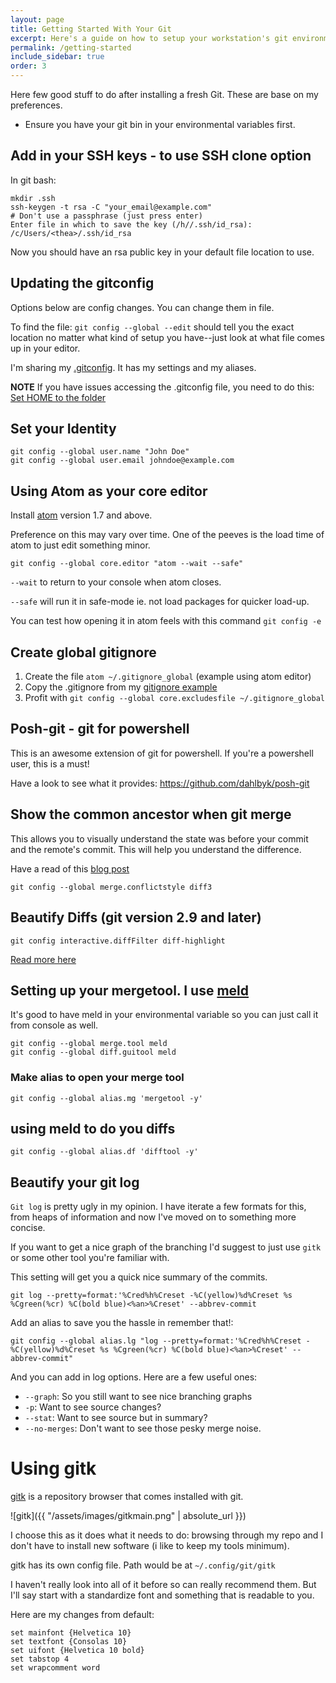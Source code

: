 ```yaml
---
layout: page
title: Getting Started With Your Git
excerpt: Here's a guide on how to setup your workstation's git environment
permalink: /getting-started
include_sidebar: true
order: 3
---
```


Here few good stuff to do after installing a fresh Git.
These are base on my preferences.
* Ensure you have your git bin in your environmental variables first.

## Add in your SSH keys - to use SSH clone option

In git bash:

```
mkdir .ssh
ssh-keygen -t rsa -C "your_email@example.com"
# Don't use a passphrase (just press enter)
Enter file in which to save the key (/h//.ssh/id_rsa): /c/Users/<thea>/.ssh/id_rsa
```
Now you should have an rsa public key in your default file location to use.

## Updating the gitconfig

Options below are config changes. You can change them in file.

To find the file: `git config --global --edit` should tell you the exact location no matter what kind of setup you have--just look at what file comes up in your editor.

I'm sharing my [.gitconfig](https://gist.github.com/jonyeezs/7ccda28ea28c40dd3fb99e0df0d2e57d). It has my settings and my aliases.

**NOTE** If you have issues accessing the .gitconfig file, you need to do this:
[Set HOME to the folder](https://stackoverflow.com/questions/4050905/changing-gitconfig-location-on-windows)

## Set your Identity
  ```
git config --global user.name "John Doe"
git config --global user.email johndoe@example.com
  ```

## Using Atom as your core editor

Install [atom](https://atom.io/) version 1.7 and above.

Preference on this may vary over time. One of the peeves is the load time of atom to just edit something minor.

  ```
git config --global core.editor "atom --wait --safe"
  ```
`--wait` to return to your console when atom closes.

`--safe` will run it in safe-mode ie. not load packages for quicker load-up.

You can test how opening it in atom feels with this command `git config -e`

## Create global gitignore

1. Create the file `atom ~/.gitignore_global` (example using atom editor)
2. Copy the .gitignore from my [gitignore example](https://gist.github.com/jonyeezs/82ce2d65b5817927a03f)
3. Profit with `git config --global core.excludesfile ~/.gitignore_global`

## Posh-git - git for powershell
This is an awesome extension of git for powershell. If you're a powershell user, this is a must!

Have a look to see what it provides: https://github.com/dahlbyk/posh-git

## Show the common ancestor when git merge
This allows you to visually understand the state was before your commit and the remote's commit. This will help you understand the difference.

Have a read of this [blog post](http://psung.blogspot.com.au/2011/02/reducing-merge-headaches-git-meets.html?m=1)

`git config --global merge.conflictstyle diff3`

## Beautify Diffs (git version 2.9 and later)

`git config interactive.diffFilter diff-highlight`

[Read more here](https://github.com/blog/2188-git-2-9-has-been-released#beautiful-diffs)

## Setting up your mergetool. I use [meld](http://meldmerge.org/)

It's good to have meld in your environmental variable so you can just call it from console as well.
 ```
git config --global merge.tool meld
git config --global diff.guitool meld
 ```

### Make alias to open your merge tool
 ```
git config --global alias.mg 'mergetool -y'
 ```

## using meld to do you diffs
 ```
git config --global alias.df 'difftool -y'
 ```

## Beautify your git log

`Git log` is pretty ugly in my opinion. I have iterate a few formats for this, from heaps of information and now I've moved on to something more concise.

If you want to get a nice graph of the branching I'd suggest to just use `gitk` or some other tool you're familiar with.

This setting will get you a quick nice summary of the commits.
```
git log --pretty=format:'%Cred%h%Creset -%C(yellow)%d%Creset %s %Cgreen(%cr) %C(bold blue)<%an>%Creset' --abbrev-commit
```

Add an alias to save you the hassle in remember that!:
```
git config --global alias.lg "log --pretty=format:'%Cred%h%Creset -%C(yellow)%d%Creset %s %Cgreen(%cr) %C(bold blue)<%an>%Creset' --abbrev-commit"
```

And you can add in log options. Here are a few useful ones:

* `--graph`: So you still want to see nice branching graphs
* `-p`: Want to see source changes?
* `--stat`: Want to see source but in summary?
* `--no-merges`: Don't want to see those pesky merge noise.

# Using gitk

[gitk](https://git-scm.com/docs/gitk) is a repository browser that comes installed with git. 

![gitk]({{ "/assets/images/gitkmain.png" | absolute_url }})

I choose this as it does what it needs to do: browsing through my repo and I don't have to install new software (i like to keep my tools minimum).


gitk has its own config file. Path would be at `~/.config/git/gitk`

I haven't really look into all of it before so can really recommend them. But I'll say start with a standardize font and something that is readable to you.

Here are my changes from default:
```
set mainfont {Helvetica 10}
set textfont {Consolas 10}
set uifont {Helvetica 10 bold}
set tabstop 4
set wrapcomment word
```